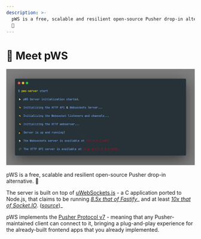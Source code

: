 ```yaml
---
description: >-
  pWS is a free, scalable and resilient open-source Pusher drop-in alternative.
  📡
---
```


# 📡 Meet pWS

![](.gitbook/assets/carbon-20-.png)

pWS is a free, scalable and resilient open-source Pusher drop-in alternative. 📡

The server is built on top of [uWebSockets.js](https://github.com/uNetworking/uWebSockets.js) - a C application ported to Node.js, that claims to be running [_8.5x that of Fastify_](https://alexhultman.medium.com/serving-100k-requests-second-from-a-fanless-raspberry-pi-4-over-ethernet-fdd2c2e05a1e)_ and at least _[_10x that of Socket.IO_](https://medium.com/swlh/100k-secure-websockets-with-raspberry-pi-4-1ba5d2127a23)_. (_[_source_](https://github.com/uNetworking/uWebSockets.js)_)_

pWS implements the [Pusher Protocol v7](https://pusher.com/docs/channels/library\_auth\_reference/pusher-websockets-protocol#version-7-2017-11) - meaning that any Pusher-maintained client can connect to it, bringing a plug-and-play experience for the already-built frontend apps that you already implemented.
